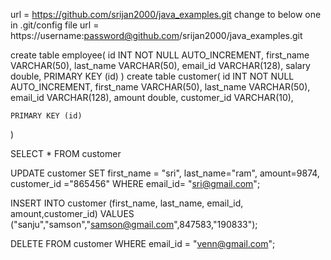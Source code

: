 url = https://github.com/srijan2000/java_examples.git  change to below one in .git/config file
url = https://username:password@github.com/srijan2000/java_examples.git


create table employee(
	id INT NOT NULL AUTO_INCREMENT,
	first_name VARCHAR(50),
    last_name VARCHAR(50),
    email_id VARCHAR(128),
	salary double,
	PRIMARY KEY (id)
)
create table customer(
	id INT NOT NULL AUTO_INCREMENT,
	first_name VARCHAR(50),
    last_name VARCHAR(50),
    email_id VARCHAR(128),
	amount double,
	customer_id VARCHAR(10),

	PRIMARY KEY (id)
)


SELECT * FROM customer

UPDATE customer SET first_name = "sri", last_name="ram", amount=9874, customer_id ="865456" WHERE email_id= "sri@gmail.com";

INSERT INTO customer (first_name, last_name, email_id, amount,customer_id) VALUES ("sanju","samson","samson@gmail.com",847583,"190833");

DELETE FROM customer WHERE email_id = "venn@gmail.com";